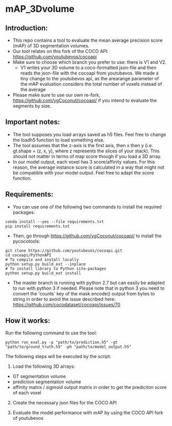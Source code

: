 # mAP_3Dvolume

## Introduction:
- This repo contains a tool to evaluate the mean average precision score (mAP) of 3D segmentation volumes. 
- Our tool relates on this fork of the COCO API: https://github.com/youtubevos/cocoapi
- Make sure to choose which branch you prefer to use: there is V1 and V2.
    - V1 writes your 3D volume to a coco-formatted json-file and then reads the json-file with the cocoapi from youtubevos. We made a tiny change to the youtubevos api, as the arearange parameter of the mAP evaluation considers the total number of voxels instead of the average  
- Please make sure to use our own re-fork, https://github.com/ygCoconut/cocoapi/ if you intend to evaluate the segments by size.

## Important notes:
- The tool supposes you load arrays saved as h5 files. Feel free to change the loadh5 function to load something else.
- The tool assumes that the z-axis is the first axis, then x then y (i.e. gt.shape = (z, x, y), where z represents the slices of your stack). This should not matter in terms of map score though if you load a 3D array.
- In our model output, each voxel has 3 score/affinity values. For this reason, the average instance score is calculated in a way that might not be compatible with your model output. Feel free to adapt the score function.

## Requirements:
- You can use one of the following two commands to install the required packages:
```
conda install --yes --file requirements.txt
pip install requirements.txt
```


- Then, go through https://github.com/ygCoconut/cocoapi/ to install the pycocotools:
```
git clone https://github.com/youtubevos/cocoapi.git
cd cocoapi/PythonAPI
# To compile and install locally 
python setup.py build_ext --inplace
# To install library to Python site-packages 
python setup.py build_ext install
```


- The master branch is running with python 2.7 but can easily be adapted to run with python 3 if needed. Please note that in python 3 you need to convert the 'counts' key of the mask.encode() output from bytes to string in order to avoid the issue described here:
https://github.com/cocodataset/cocoapi/issues/70


## How it works:
Run the following command to use the tool:
```
python run_eval.py -p "path/to/prediction.h5" -gt "path/to/ground_truth.h5" -ph "path/to/model_output.h5"
```
The following steps will be executed by the script:
1) Load the following 3D arrays:
- GT segmentation volume
- prediction segmentation volume
- affinity matrix / sigmoid output matrix in order to get the prediciton score of each voxel

2) Create the necessary json files for the COCO API

3) Evaluate the model performance with mAP by using the COCO API fork of youtubevos
